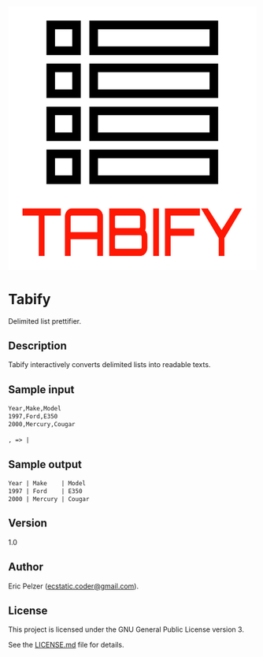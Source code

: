 ![](https://github.com/senselogic/TABIFY/blob/master/LOGO/tabify.png)

# Tabify

Delimited list prettifier.

## Description

Tabify interactively converts delimited lists into readable texts.

## Sample input

```
Year,Make,Model
1997,Ford,E350
2000,Mercury,Cougar

, => |
```

## Sample output

```
Year | Make    | Model
1997 | Ford    | E350
2000 | Mercury | Cougar
```

## Version

1.0

## Author

Eric Pelzer (ecstatic.coder@gmail.com).

## License

This project is licensed under the GNU General Public License version 3.

See the [LICENSE.md](LICENSE.md) file for details.
